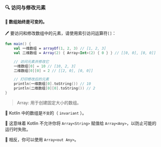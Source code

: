 ### 🔍 访问与修改元素

#### 🔄 数组始终是可变的。

🖊️ 要访问和修改数组中的元素，请使用索引访问运算符`[]`：

```kotlin
fun main() {
    val 一维数组 = arrayOf(1, 2, 3) // [1, 2, 3]
    val 二维数组 = Array(2) { Array<Int>(2) { 0 } } // [[0, 0], [0, 0]]

    // 访问元素并修改它
    一维数组[0] = 10 // [10, 2, 3]
    二维数组[0][0] = 2 // [[2, 0], [0, 0]]

    // 打印修改后的元素
    println(一维数组[0].toString()) // 10
    println(二维数组[0][0].toString()) // 2
}
```

> Array: 用于创建固定大小的数组。


🔐 Kotlin 中的数组是`不变`的（ `invariant` ）。

🚫 这意味着 Kotlin 不允许你将 `Array<String>` 赋值给 `Array<Any>`，以防止可能的运行时失败。

🔄 相反，你可以使用 `Array<out Any>`。